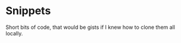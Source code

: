 Snippets
========

Short bits of code, that would be gists if I knew how to clone them all locally.
